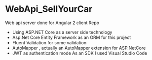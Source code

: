 # WebApi_SellYourCar
Web api server done for Angular 2 client Repo
- Using ASP.NET Core  as a server side technology 
- Asp.Net Core Entity Framework  as an ORM for this project
- Fluent Validation for some validation 
- AutoMapper , actually an AutoMapper extension for ASP.NetCore 
- JWT as authentication mode 
As an SDK I used Visual Studio Code 
